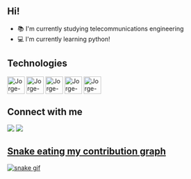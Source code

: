 ## Hi! 

- 📚 I'm currently studying telecommunications engineering
- 💻 I'm currently learning python!

## Technologies

<div style="display: incline_block"><cbr>
  <img align="center" alt="Jorge-C" heigth ="30" width="40" src="https://cdn.jsdelivr.net/gh/devicons/devicon/icons/c/c-original.svg"/>
  <img align="center" alt="Jorge-C" heigth ="30" width="40" src="https://cdn.jsdelivr.net/gh/devicons/devicon/icons/csharp/csharp-original.svg"/>
  <img align="center" alt="Jorge-Java" heigth ="30" width="40" src="https://cdn.jsdelivr.net/gh/devicons/devicon/icons/java/java-original.svg"/>
  <img align="center" alt="Jorge-C" heigth ="30" width="40" src="https://cdn.jsdelivr.net/gh/devicons/devicon/icons/linux/linux-original.svg"/>
  <img align="center" alt="Jorge-C" heigth ="30" width="40" src="https://cdn.jsdelivr.net/gh/devicons/devicon/icons/docker/docker-original-wordmark.svg" />
  </div>



## Connect with me
<p align ="left">
    
<a href =https://www.linkedin.com/in/jorge-garc%C3%ADa-duque-13718a152/><img src="https://img.icons8.com/color/48/000000/linkedin.png"/></a>
<a href ="mailto:jorgenchu@gmail.com"/><img src="https://img.icons8.com/color/48/000000/gmail-new.png"/>


## Snake eating my contribution graph

![snake gif](https://github.com/jorgenchu/jorgenchu/blob/output/github-contribution-grid-snake.svg)
